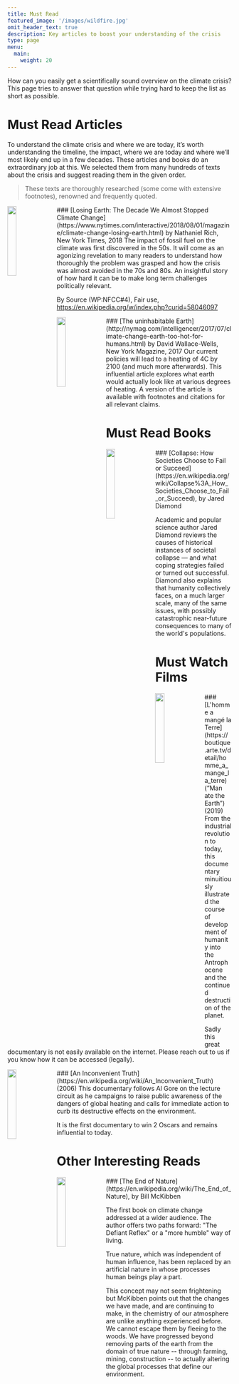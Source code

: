 ```yaml
---
title: Must Read
featured_image: '/images/wildfire.jpg'
omit_header_text: true
description: Key articles to boost your understanding of the crisis
type: page
menu:
  main:
    weight: 20
---
```


How can you easily get a scientifically sound overview on the climate crisis? This page tries to answer that question while trying hard to keep the list as short as possible.

# Must Read Articles
To understand the climate crisis and where we are today, it’s worth understanding the timeline, the impact, where we are today and where we’ll most likely end up in a few decades. These articles and books do an extraordinary job at this. We selected them from many hundreds of texts about the crisis and suggest reading them in the given order.

> These texts are thoroughly researched (some come with extensive footnotes), renowned and frequently quoted.

<img style="float: left; width: 20%; margin-right: 10px" src="/images/must-read/Keeling.png">
### [Losing Earth: The Decade We Almost Stopped Climate Change](https://www.nytimes.com/interactive/2018/08/01/magazine/climate-change-losing-earth.html) by Nathaniel Rich, New York Times, 2018
The impact of fossil fuel on the climate was first discovered in the 50s. It will come as an agonizing revelation to many readers to understand how thoroughly the problem was grasped and how the crisis was almost avoided in the 70s and 80s. An insightful story of how hard it can be to make long term challenges politically relevant.

By Source (WP:NFCC#4), Fair use, https://en.wikipedia.org/w/index.php?curid=58046097

<img style="float: left; width: 20%; margin-right: 10px" src="/images/must-read/The_Uninhabitable_Earth_-_cover.jpg">
### [The uninhabitable Earth](http://nymag.com/intelligencer/2017/07/climate-change-earth-too-hot-for-humans.html) by David Wallace-Wells, New York Magazine, 2017
Our current policies will lead to a heating of 4C by 2100 (and much more afterwards). This influential article explores what earth would actually look like at various degrees of heating. A version of the article is available with footnotes and citations for all relevant claims.

# Must Read Books

<img style="float: left; width: 20%; margin-right: 10px" src="/images/must-read/Collapse_cover.jpg">
### [Collapse: How Societies Choose to Fail or Succeed](https://en.wikipedia.org/wiki/Collapse%3A_How_Societies_Choose_to_Fail_or_Succeed), by Jared Diamond

Academic and popular science author Jared Diamond reviews the causes of historical instances of societal collapse — and what coping strategies failed or turned out successful. Diamond also explains that humanity collectively faces, on a much larger scale, many of the same issues, with possibly catastrophic near-future consequences to many of the world's populations.

# Must Watch Films

<img style="float: left; width: 20%; margin-right: 10px" src="/images/must-read/L_homme a mange la Terre.jpg">
### [L'homme a mangé la Terre](https://boutique.arte.tv/detail/homme_a_mange_la_terre) (“Man ate the Earth”) (2019)
From the industrial revolution to today, this documentary minuitiously illustrated the course of development of humanity into the Antrophocene and the continued destruction of the planet.

Sadly this great documentary is not easily available on the internet. Please reach out to us if you know how it can be accessed (legally).


<img style="float: left; width: 20%; margin-right: 10px" src="/images/must-read/An_Inconvenient_Truth_Film_Poster.jpg">
### [An Inconvenient Truth](https://en.wikipedia.org/wiki/An_Inconvenient_Truth) (2006)
This documentary follows Al Gore on the lecture circuit as he campaigns to raise public awareness of the dangers of global heating and calls for immediate action to curb its destructive effects on the environment.

It is the first documentary to win 2 Oscars and remains influential to today.



# Other Interesting Reads

<img style="float: left; width: 20%; margin-right: 10px" src="/images/must-read/The_End_of_Nature-cover.jpg">
### [The End of Nature](https://en.wikipedia.org/wiki/The_End_of_Nature), by Bill McKibben

The first book on climate change addressed at a wider audience. The author offers two paths forward: "The Defiant Reflex" or a "more humble" way of living.

True nature, which was independent of human influence, has been replaced by an artificial nature in whose processes human beings play a part.

This concept may not seem frightening but McKibben points out that the changes we have made, and are continuing to make, in the chemistry of our atmosphere are unlike anything experienced before. We cannot escape them by fleeing to the woods. We have progressed beyond removing parts of the earth from the domain of true nature -- through farming, mining, construction -- to actually altering the global processes that define our environment.